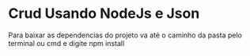 # Crud Usando NodeJs e Json
Para baixar as dependencias do projeto va até o caminho da pasta pelo terminal ou cmd e digite npm install

